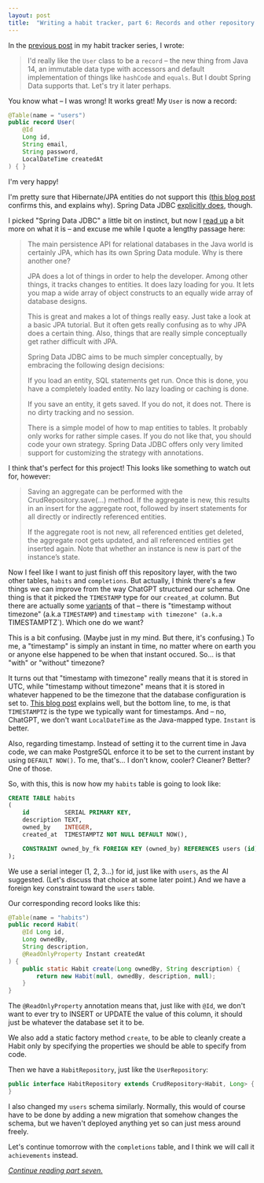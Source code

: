 ```yaml
---
layout: post
title:  "Writing a habit tracker, part 6: Records and other repository improvements"
---
```


In the [previous post](/2023/01/05/habit-tracker-repository.html) in my habit tracker series, I wrote:

> I'd really like the `User` class to be a `record` – the new thing from Java 14, an immutable data type with accessors and default implementation of things like `hashCode` and `equals`. But I doubt Spring Data supports that. Let's try it later perhaps. 

You know what – I was wrong! It works great! My `User` is now a record:

```java
@Table(name = "users")
public record User(
    @Id
    Long id,
    String email,
    String password,
    LocalDateTime createdAt
) { }
```
I'm very happy! 

I'm pretty sure that Hibernate/JPA entities do not support this ([this blog post](https://thorben-janssen.com/java-records-hibernate-jpa/) confirms this, and explains why). Spring Data JDBC [explicitly does](https://docs.spring.io/spring-data/jdbc/docs/current/reference/html/#mapping.object-creation), though.

I picked "Spring Data JDBC" a little bit on instinct, but now I [read up](https://docs.spring.io/spring-data/jdbc/docs/current/reference/html/#jdbc.why) a bit more on what it is – and excuse me while I quote a lengthy passage here:

> The main persistence API for relational databases in the Java world is certainly JPA, which has its own Spring Data module. Why is there another one?
>
> JPA does a lot of things in order to help the developer. Among other things, it tracks changes to entities. It does lazy loading for you. It lets you map a wide array of object constructs to an equally wide array of database designs.
>
> This is great and makes a lot of things really easy. Just take a look at a basic JPA tutorial. But it often gets really confusing as to why JPA does a certain thing. Also, things that are really simple conceptually get rather difficult with JPA.
>
> Spring Data JDBC aims to be much simpler conceptually, by embracing the following design decisions:
>
> If you load an entity, SQL statements get run. Once this is done, you have a completely loaded entity. No lazy loading or caching is done.
>
> If you save an entity, it gets saved. If you do not, it does not. There is no dirty tracking and no session.
>
> There is a simple model of how to map entities to tables. It probably only works for rather simple cases. If you do not like that, you should code your own strategy. Spring Data JDBC offers only very limited support for customizing the strategy with annotations.

I think that's perfect for this project! This looks like something to watch out for, however:

> Saving an aggregate can be performed with the CrudRepository.save(…) method. If the aggregate is new, this results in an insert for the aggregate root, followed by insert statements for all directly or indirectly referenced entities.
> 
> If the aggregate root is not new, all referenced entities get deleted, the aggregate root gets updated, and all referenced entities get inserted again. Note that whether an instance is new is part of the instance’s state.

Now I feel like I want to just finish off this repository layer, with the two other tables, `habits` and `completions`. But actually, I think there's a few things we can improve from the way ChatGPT structured our schema. One thing is that it picked the `TIMESTAMP` type for our `created_at` column. But there are actually some [variants](https://www.postgresql.org/docs/current/datatype-datetime.html) of that – there is "timestamp without timezone" (a.k.a `TIMESTAMP`) and `timestamp with timezone" (a.k.a `TIMESTAMPTZ`). Which one do we want? 

This is a bit confusing. (Maybe just in my mind. But there, it's confusing.) To me, a "timestamp" is simply an instant in time, no matter where on earth you or anyone else happened to be when that instant occured. So... is that "with" or "without" timezone? 

It turns out that "timestamp with timezone" really means that it is stored in UTC, while "timestamp without timezone" means that it is stored in whatever happened to be the timezone that the database configuration is set to. [This blog post](https://www.postgresqltutorial.com/postgresql-tutorial/postgresql-timestamp/) explains well, but the bottom line, to me, is that `TIMESTAMPTZ` is the type we typically want for timestamps. And – no, ChatGPT, we don't want `LocalDateTime` as the Java-mapped type. `Instant` is better.

Also, regarding timestamp. Instead of setting it to the current time in Java code, we can make PostgreSQL enforce it to be set to the current instant by using `DEFAULT NOW()`. To me, that's... I don't know, cooler? Cleaner? Better? One of those. 

So, with this, this is now how my `habits` table is going to look like:

```sql
CREATE TABLE habits
(
    id          SERIAL PRIMARY KEY,
    description TEXT,
    owned_by    INTEGER,
    created_at  TIMESTAMPTZ NOT NULL DEFAULT NOW(),

    CONSTRAINT owned_by_fk FOREIGN KEY (owned_by) REFERENCES users (id)
);
```

We use a serial integer (1, 2, 3...) for id, just like with `users`, as the AI suggested. (Let's discuss that choice at some later point.) And we have a foreign key constraint toward the `users` table. 

Our corresponding record looks like this:

```java
@Table(name = "habits")
public record Habit(
    @Id Long id,
    Long ownedBy,
    String description,
    @ReadOnlyProperty Instant createdAt
) {
    public static Habit create(Long ownedBy, String description) {
        return new Habit(null, ownedBy, description, null);
    }
}
```

The `@ReadOnlyProperty` annotation means that, just like with `@Id`, we don't want to ever try to INSERT or UPDATE the value of this column, it should just be whatever the database set it to be. 

We also add a static factory method `create`, to be able to cleanly create a Habit only by specifying the properties we should be able to specify from code.  

Then we have a `HabitRepository`, just like the `UserRepository`:

```java
public interface HabitRepository extends CrudRepository<Habit, Long> {
}
```

I also changed my `users` schema similarly. Normally, this would of course have to be done by adding a new migration that somehow changes the schema, but we haven't deployed anything yet so can just mess around freely.  

Let's continue tomorrow with the `completions` table, and I think we will call it `achievements` instead.

_[Continue reading part seven.](/2023/01/07/habit-tracker-achievements.html)_
